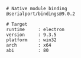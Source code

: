     # Native module binding
    @serialport/bindings@9.0.2

    # Target
    runtime     : electron
    version     : 9.3.5
    platform    : win32
    arch        : x64
    abi         : 80
